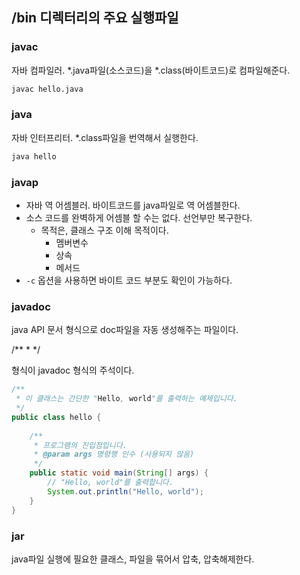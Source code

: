 ## /bin 디렉터리의 주요 실행파일

### javac

자바 컴파일러. *.java파일(소스코드)을 *.class(바이트코드)로 컴파일해준다.

```bash
javac hello.java
```

### java

자바 인터프리터. *.class파일을 번역해서 실행한다.

```bash
java hello
```

### javap

- 자바 역 어셈블러. 바이트코드를 java파일로 역 어셈블한다.
- 소스 코드를 완벽하게 어셈블 할 수는 없다. 선언부만 복구한다.
    - 목적은, 클래스 구조 이해 목적이다.
        - 멤버변수
        - 상속
        - 메서드
- `-c` 옵션을 사용하면 바이트 코드 부분도 확인이 가능하다.

### javadoc

java API 문서 형식으로 doc파일을 자동 생성해주는 파일이다.

/**
*
*/

형식이 javadoc 형식의 주석이다.


```java
/**
 * 이 클래스는 간단한 "Hello, world"를 출력하는 예제입니다.
 */
public class hello {
    
    /**
     * 프로그램의 진입점입니다.
     * @param args 명령행 인수 (사용되지 않음)
     */
    public static void main(String[] args) {
        // "Hello, world"를 출력합니다.
        System.out.println("Hello, world");
    }
}
```

### jar

java파일 실행에 필요한 클래스, 파일을 묶어서 압축, 압축해제한다.
